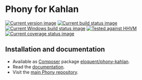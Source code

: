 # Phony for Kahlan

[![Current version image][version-image]][current version]
[![Current build status image][build-image]][current build status]
[![Current Windows build status image][windows-build-image]][current windows build status]
[![Tested against HHVM][hhvm-image]][current hhvm build status]
[![Current coverage status image][coverage-image]][current coverage status]

[build-image]: https://img.shields.io/travis/eloquent/phony-kahlan/master.svg?style=flat-square "Current build status for the master branch"
[coverage-image]: https://img.shields.io/codecov/c/github/eloquent/phony-kahlan/master.svg?style=flat-square "Current test coverage for the master branch"
[current build status]: https://travis-ci.org/eloquent/phony-kahlan
[current coverage status]: https://codecov.io/github/eloquent/phony-kahlan
[current hhvm build status]: https://travis-ci.org/eloquent/phony-kahlan
[current version]: https://packagist.org/packages/eloquent/phony-kahlan
[current windows build status]: https://ci.appveyor.com/project/eloquent/phony-kahlan
[hhvm-image]: https://img.shields.io/badge/hhvm-tested-brightgreen.svg?style=flat-square "Tested against HHVM"
[version-image]: https://img.shields.io/packagist/v/eloquent/phony-kahlan.svg?style=flat-square "This project uses semantic versioning"
[windows-build-image]: https://img.shields.io/appveyor/ci/eloquent/phony-kahlan/master.svg?label=windows&style=flat-square "Current Windows build status for the master branch"

## Installation and documentation

- Available as [Composer] package [eloquent/phony-kahlan].
- Read the [documentation].
- Visit the [main Phony repository].

[composer]: http://getcomposer.org/
[documentation]: http://eloquent-software.com/phony/latest/
[eloquent/phony-kahlan]: https://packagist.org/packages/eloquent/phony-kahlan
[main phony repository]: https://github.com/eloquent/phony
